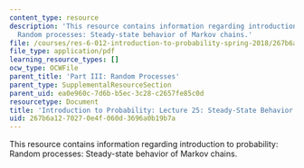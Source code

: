 ```yaml
---
content_type: resource
description: 'This resource contains information regarding introduction to probability:
  Random processes: Steady-state behavior of Markov chains.'
file: /courses/res-6-012-introduction-to-probability-spring-2018/267b6a1270270e4f060d3696a0b19b7a_MITRES_6_012S18_L25.pdf
file_type: application/pdf
learning_resource_types: []
ocw_type: OCWFile
parent_title: 'Part III: Random Processes'
parent_type: SupplementalResourceSection
parent_uid: ea0e960c-7d6b-b5ec-3c28-c2657fe85c0d
resourcetype: Document
title: 'Introduction to Probability: Lecture 25: Steady-State Behavior of Markov Chains'
uid: 267b6a12-7027-0e4f-060d-3696a0b19b7a
---
```

This resource contains information regarding introduction to probability: Random processes: Steady-state behavior of Markov chains.

